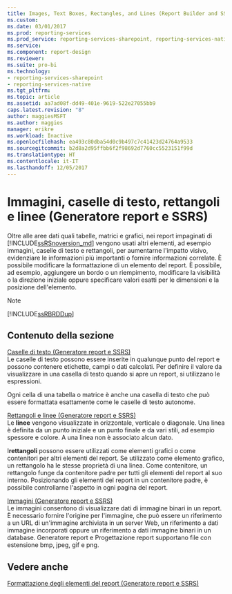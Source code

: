 ```yaml
---
title: Images, Text Boxes, Rectangles, and Lines (Report Builder and SSRS) (Immagini, caselle di testo, rettangoli e linee (Generatore report e SSRS)) | Microsoft Docs
ms.custom: 
ms.date: 03/01/2017
ms.prod: reporting-services
ms.prod_service: reporting-services-sharepoint, reporting-services-native
ms.service: 
ms.component: report-design
ms.reviewer: 
ms.suite: pro-bi
ms.technology:
- reporting-services-sharepoint
- reporting-services-native
ms.tgt_pltfrm: 
ms.topic: article
ms.assetid: aa7ad08f-dd49-401e-9619-522e27055bb9
caps.latest.revision: "8"
author: maggiesMSFT
ms.author: maggies
manager: erikre
ms.workload: Inactive
ms.openlocfilehash: ea493c80dba54d0c9b497c7c41423d24764a9533
ms.sourcegitcommit: b2d8a2d95ffbb6f2f98692d7760cc5523151f99d
ms.translationtype: HT
ms.contentlocale: it-IT
ms.lasthandoff: 12/05/2017
---
```

# <a name="images-text-boxes-rectangles-and-lines-report-builder-and-ssrs"></a>Immagini, caselle di testo, rettangoli e linee (Generatore report e SSRS)
  Oltre alle aree dati quali tabelle, matrici e grafici, nei report impaginati di [!INCLUDE[ssRSnoversion_md](../../includes/ssrsnoversion-md.md)] vengono usati altri elementi, ad esempio immagini, caselle di testo e rettangoli, per aumentarne l'impatto visivo, evidenziare le informazioni più importanti o fornire informazioni correlate. È possibile modificare la formattazione di un elemento del report. È possibile, ad esempio, aggiungere un bordo o un riempimento, modificare la visibilità o la direzione iniziale oppure specificare valori esatti per le dimensioni e la posizione dell'elemento.  
  
> [!NOTE]  
>  [!INCLUDE[ssRBRDDup](../../includes/ssrbrddup-md.md)]  
  
## <a name="in-this-section"></a>Contenuto della sezione  
 [Caselle di testo &#40;Generatore report e SSRS&#41;](../../reporting-services/report-design/text-boxes-report-builder-and-ssrs.md)  
 Le caselle di testo possono essere inserite in qualunque punto del report e possono contenere etichette, campi o dati calcolati. Per definire il valore da visualizzare in una casella di testo quando si apre un report, si utilizzano le espressioni.  
  
 Ogni cella di una tabella o matrice è anche una casella di testo che può essere formattata esattamente come le caselle di testo autonome.  
  
 [Rettangoli e linee &#40;Generatore report e SSRS&#41;](../../reporting-services/report-design/rectangles-and-lines-report-builder-and-ssrs.md)  
 Le **linee** vengono visualizzate in orizzontale, verticale o diagonale. Una linea è definita da un punto iniziale e un punto finale e da vari stili, ad esempio spessore e colore. A una linea non è associato alcun dato.  
  
 I**rettangoli** possono essere utilizzati come elementi grafici o come contenitori per altri elementi del report. Se utilizzato come elemento grafico, un rettangolo ha le stesse proprietà di una linea. Come contenitore, un rettangolo funge da contenitore padre per tutti gli elementi del report al suo interno. Posizionando gli elementi del report in un contenitore padre, è possibile controllarne l'aspetto in ogni pagina del report.  
  
 [Immagini &#40;Generatore report e SSRS&#41;](../../reporting-services/report-design/images-report-builder-and-ssrs.md)  
 Le immagini consentono di visualizzare dati di immagine binari in un report. È necessario fornire l'origine per l'immagine, che può essere un riferimento a un URL di un'immagine archiviata in un server Web, un riferimento a dati immagine incorporati oppure un riferimento a dati immagine binari in un database. Generatore report e Progettazione report supportano file con estensione bmp, jpeg, gif e png.  
  
## <a name="see-also"></a>Vedere anche  
 [Formattazione degli elementi del report &#40;Generatore report e SSRS&#41;](../../reporting-services/report-design/formatting-report-items-report-builder-and-ssrs.md)  
  
  
